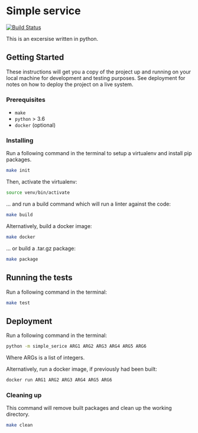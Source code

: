 # Simple service

[![Build Status](https://travis-ci.com/tohimon/02-simple-service.svg?branch=master)](https://travis-ci.com/tohimon/02-simple-service)

This is an excersise written in python.

## Getting Started

These instructions will get you a copy of the project up and running on your local machine for development and testing purposes. See deployment for notes on how to deploy the project on a live system.

### Prerequisites

* `make`
* `python` > 3.6
* `docker` (optional)


### Installing

Run a following command in the terminal to setup a virtualenv and install pip packages.

```bash
make init
```

Then, activate the virtualenv:

```bash
source venv/bin/activate
```

... and run a build command which will run a linter against the code:

```bash
make build
```

Alternatively, build a docker image:

```bash
make docker
```

... or build a .tar.gz package:

```bash
make package
```

## Running the tests

Run a following command in the terminal:

```bash
make test
```

## Deployment

Run a following command in the terminal:

```bash
python -m simple_serice ARG1 ARG2 ARG3 ARG4 ARG5 ARG6
```

Where ARGs is a list of integers.

Alternatively, run a docker image, if previously had been built:

```bash
docker run ARG1 ARG2 ARG3 ARG4 ARG5 ARG6
```

### Cleaning up

This command will remove built packages and clean up the working directory.

```bash
make clean
```
